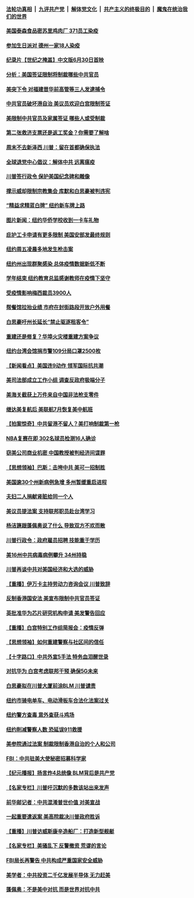 

####  [法轮功真相](../../../../basic/blob/master/README.md?t=06281331) &nbsp;|&nbsp; [九评共产党](../../../../9ping.md/blob/master/README.md?t=06281331) &nbsp;|&nbsp; [解体党文化](../../../../jtdwh.md/blob/master/README.md?t=06281331)  &nbsp;|&nbsp; [共产主义的终极目的](../../../../gczydzjmd.md/blob/master/README.md?t=06281331) &nbsp;|&nbsp; [魔鬼在统治我们的世界](../../../../mgztzwmdsj.md/blob/master/README.md?t=06281331) 

#### [美国泰森食品密苏里鸡肉厂 371员工染疫](../pages/nsc412/n12216590.md?t=06281331) 

#### [参加生日派对 德州一家18人染疫](../pages/nsc412/n12216533.md?t=06281331) 

#### [纪录片【世纪之掩盖】中文版6月30日首映](../pages/nsc412/n12216557.md?t=06281331) 

#### [分析：美国签证限制将制裁哪些中共官员](../pages/nsc412/n12216563.md?t=06281331) 

#### [美突下令 对福建晋华前高管等三人发逮捕令](../pages/nsc412/n12216296.md?t=06281331) 

#### [中共官员破坏港自治 美议员欢迎白宫限制签证](../pages/nsc412/n12216313.md?t=06281331) 

#### [美限制中共官员及家属签证 哪些人或受制裁](../pages/nsc412/n12216208.md?t=06281331) 

#### [第二张救济支票还是返工奖金？你需要了解啥](../pages/nsc412/n12216185.md?t=06281331) 

#### [周末不去新泽西 川普：留在首都确保执法](../pages/nsc412/n12216075.md?t=06281331) 

#### [全球退党中心倡议：解体中共 远离瘟疫](../pages/nsc412/n12214964.md?t=06281331) 

#### [川普签行政令 保护美国纪念碑和雕像](../pages/nsc412/n12216036.md?t=06281331) 

#### [撑示威却限制宗教集会 库默和白思豪被判违宪](../pages/nsc412/n12215498.md?t=06281331) 

#### [“精益求精蓝白牌”  纽约新车牌上路](../pages/nsc412/n12215514.md?t=06281331) 

#### [图片新闻：纽约华侨学校收到一卡车礼物](../pages/nsc412/n12215479.md?t=06281331) 

#### [庇护工卡申请有更多限制 美国安部发最终规则](../pages/nsc412/n12215484.md?t=06281331) 

#### [纽约周五凌晨多地发生枪击案](../pages/nsc412/n12215489.md?t=06281331) 

#### [纽约州出现群聚感染  总体疫情数据新低不断](../pages/nsc412/n12215492.md?t=06281331) 

#### [学年结束   纽约教育总监感谢教师在疫情下坚守](../pages/nsc412/n12215495.md?t=06281331) 

#### [受疫情影响梅西裁员3900人](../pages/nsc412/n12215504.md?t=06281331) 

#### [帮餐馆拉抬业绩 市府在封街路段开放户外用餐](../pages/nsc412/n12215506.md?t=06281331) 

#### [白思豪吁州长延长“禁止驱逐租客令”](../pages/nsc412/n12215511.md?t=06281331) 

#### [重建还是修复？华埠火灾楼重建方案争议](../pages/nsc412/n12215517.md?t=06281331) 

#### [纽约台湾会馆捐市警109分局口罩2500枚](../pages/nsc412/n12215522.md?t=06281331) 

#### [【新闻看点】美国连9动作 领军国际抗共潮](../pages/nsc412/n12215121.md?t=06281331) 

#### [美司法部成立工作小组 调查反政府极端分子](../pages/nsc412/n12215788.md?t=06281331) 

#### [美海关截获上万件来自中国非法枪支零件](../pages/nsc412/n12215668.md?t=06281331) 

#### [继达美复航后 美联航7月恢复美中航班](../pages/nsc412/n12215347.md?t=06281331) 

#### [【拍案惊奇】中共留港不留人？美打响制裁第一枪](../pages/nsc412/n12215438.md?t=06281331) 

#### [NBA复赛在即  302名球员检测16人确诊](../pages/nsc412/n12215540.md?t=06281331) 

#### [窃美公司商业机密 中国教授被判经济间谍罪](../pages/nsc412/n12215195.md?t=06281331) 

#### [【思想领袖】巴斯：击垮中共 美可一招制胜](../pages/nsc412/n12033990.md?t=06281331) 

#### [美国逾30个州新病例急增 多州暂缓重启进程](../pages/nsc412/n12215188.md?t=06281331) 

#### [夫妇二人捐献肾脏给同一个人](../pages/nsc412/n12215205.md?t=06281331) 

#### [美议员提法案 支持联邦职员赴台湾学习](../pages/nsc412/n12215108.md?t=06281331) 

#### [杨洁篪跟蓬佩奥说了什么 导致双方不欢而散](../pages/nsc412/n12214937.md?t=06281331) 

#### [川普行政令：政府雇员招聘 技能重于学历](../pages/nsc412/n12214994.md?t=06281331) 

#### [美16州中共病毒病例攀升 34州持稳](../pages/nsc412/n12214832.md?t=06281331) 

#### [川普再谈中共对美国经济和大选的威胁](../pages/nsc412/n12214917.md?t=06281331) 

#### [【重播】伊万卡主持劳动力咨询会议 川普致辞](../pages/nsc412/n12214370.md?t=06281331) 

#### [反制香港国安法 美宣布限制中共官员签证](../pages/nsc412/n12214505.md?t=06281331) 

#### [英批准华为芯片研究机构申请 美发警告回应](../pages/nsc412/n12214643.md?t=06281331) 

#### [【重播】白宫特别工作组简报会：疫情反弹](../pages/nsc412/n12214278.md?t=06281331) 

#### [【思想领袖】如何重建警察与社区间的信任](../pages/nsc412/n12214218.md?t=06281331) 

#### [【十字路口】中共外宣5手法 特务血泪醒世录](../pages/nsc412/n12212915.md?t=06281331) 

#### [对抗华为 白宫考虑联邦干预 确保5G未来](../pages/nsc412/n12214112.md?t=06281331) 

#### [白思豪拟在川普大厦前涂BLM 川普谴责](../pages/nsc412/n12213221.md?t=06281331) 

#### [纽约市骑电单车、电动滑板车合法化法案过关](../pages/nsc412/n12213199.md?t=06281331) 

#### [纽约警方查毒 意外查获斗鸡场](../pages/nsc412/n12213204.md?t=06281331) 

#### [纽约削减警察人数 恐延误911救援](../pages/nsc412/n12213202.md?t=06281331) 

#### [美参院通过法案 制裁限制香港自治的个人和公司](../pages/nsc412/n12212374.md?t=06281331) 

#### [FBI：中共驻美大使秘密招募科学家](../pages/nsc412/n12212753.md?t=06281331) 

#### [【纪元播报】扬言炸4总统像 BLM背后是共产党](../pages/nsc412/n12212843.md?t=06281331) 

#### [【名家专栏】川普吁沉默的多数该站出来发声](../pages/nsc412/n12211866.md?t=06281331) 

#### [前华邮记者：中共混淆普世价值 对美宣战](../pages/nsc412/n12212701.md?t=06281331) 

#### [一起重要遣返案 美高院裁决川普政府胜诉](../pages/nsc412/n12212579.md?t=06281331) 

#### [【重播】川普访威斯康辛造船厂：打造新型舰艇](../pages/nsc412/n12212397.md?t=06281331) 

#### [【名家专栏】美骚乱下 反警撤资 荒谬的言论](../pages/nsc412/n12208101.md?t=06281331) 

#### [FBI局长再警告 中共构成严重国家安全威胁](../pages/nsc412/n12212610.md?t=06281331) 

#### [美学者：中共投资二千亿发展半导体 无力赶美](../pages/nsc412/n12212544.md?t=06281331) 

#### [蓬佩奥：不是美中对抗 而是世界对抗中共](../pages/nsc412/n12212375.md?t=06281331) 


